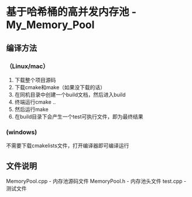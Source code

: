 # 基于哈希桶的高并发内存池 - My_Memory_Pool
## 编译方法
### （Linux/mac）
1. 下载整个项目源码
2. 下载cmake和make（如果没下载的话）
3. 在同机目录中创建一个build文档，然后进入build
4. 终端运行cmake ..
5. 然后运行make
6. 在build目录下会产生一个test可执行文件，即为最终结果
### (windows)
不需要下载cmakelists文件，打开编译器即可编译运行
## 文件说明
MemoryPool.cpp - 内存池源码文件
MemoryPool.h - 内存池头文件
test.cpp - 测试文件


